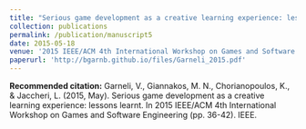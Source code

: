 ```yaml
---
title: "Serious game development as a creative learning experience: lessons learnt"
collection: publications
permalink: /publication/manuscript5
date: 2015-05-18
venue: '2015 IEEE/ACM 4th International Workshop on Games and Software Engineering'
paperurl: 'http://bgarnb.github.io/files/Garneli_2015.pdf'
---
```


<b> Recommended citation:</b> Garneli, V., Giannakos, M. N., Chorianopoulos, K., & Jaccheri, L. (2015, May). Serious game development as a creative learning experience: lessons learnt. In 2015 IEEE/ACM 4th International Workshop on Games and Software Engineering (pp. 36-42). IEEE.
